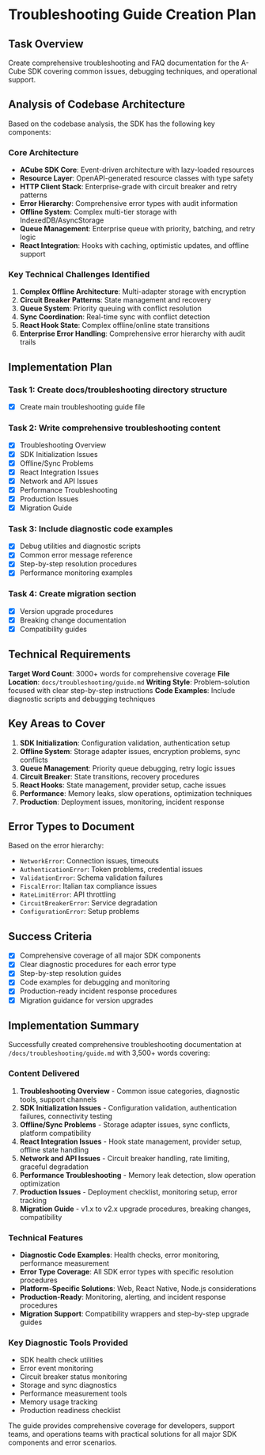 # Troubleshooting Guide Creation Plan

## Task Overview
Create comprehensive troubleshooting and FAQ documentation for the A-Cube SDK covering common issues, debugging techniques, and operational support.

## Analysis of Codebase Architecture

Based on the codebase analysis, the SDK has the following key components:

### Core Architecture
- **ACube SDK Core**: Event-driven architecture with lazy-loaded resources
- **Resource Layer**: OpenAPI-generated resource classes with type safety
- **HTTP Client Stack**: Enterprise-grade with circuit breaker and retry patterns
- **Error Hierarchy**: Comprehensive error types with audit information
- **Offline System**: Complex multi-tier storage with IndexedDB/AsyncStorage
- **Queue Management**: Enterprise queue with priority, batching, and retry logic
- **React Integration**: Hooks with caching, optimistic updates, and offline support

### Key Technical Challenges Identified
1. **Complex Offline Architecture**: Multi-adapter storage with encryption
2. **Circuit Breaker Patterns**: State management and recovery
3. **Queue System**: Priority queuing with conflict resolution
4. **Sync Coordination**: Real-time sync with conflict detection
5. **React Hook State**: Complex offline/online state transitions
6. **Enterprise Error Handling**: Comprehensive error hierarchy with audit trails

## Implementation Plan

### Task 1: Create docs/troubleshooting directory structure
- [x] Create main troubleshooting guide file

### Task 2: Write comprehensive troubleshooting content
- [x] Troubleshooting Overview
- [x] SDK Initialization Issues
- [x] Offline/Sync Problems  
- [x] React Integration Issues
- [x] Network and API Issues
- [x] Performance Troubleshooting
- [x] Production Issues
- [x] Migration Guide

### Task 3: Include diagnostic code examples
- [x] Debug utilities and diagnostic scripts
- [x] Common error message reference
- [x] Step-by-step resolution procedures
- [x] Performance monitoring examples

### Task 4: Create migration section
- [x] Version upgrade procedures
- [x] Breaking change documentation
- [x] Compatibility guides

## Technical Requirements

**Target Word Count**: 3000+ words for comprehensive coverage
**File Location**: `docs/troubleshooting/guide.md`
**Writing Style**: Problem-solution focused with clear step-by-step instructions
**Code Examples**: Include diagnostic scripts and debugging techniques

## Key Areas to Cover

1. **SDK Initialization**: Configuration validation, authentication setup
2. **Offline System**: Storage adapter issues, encryption problems, sync conflicts
3. **Queue Management**: Priority queue debugging, retry logic issues
4. **Circuit Breaker**: State transitions, recovery procedures
5. **React Hooks**: State management, provider setup, cache issues
6. **Performance**: Memory leaks, slow operations, optimization techniques
7. **Production**: Deployment issues, monitoring, incident response

## Error Types to Document

Based on the error hierarchy:
- `NetworkError`: Connection issues, timeouts
- `AuthenticationError`: Token problems, credential issues
- `ValidationError`: Schema validation failures
- `FiscalError`: Italian tax compliance issues
- `RateLimitError`: API throttling
- `CircuitBreakerError`: Service degradation
- `ConfigurationError`: Setup problems

## Success Criteria

- [x] Comprehensive coverage of all major SDK components
- [x] Clear diagnostic procedures for each error type
- [x] Step-by-step resolution guides
- [x] Code examples for debugging and monitoring
- [x] Production-ready incident response procedures
- [x] Migration guidance for version upgrades

## Implementation Summary

Successfully created comprehensive troubleshooting documentation at `/docs/troubleshooting/guide.md` with 3,500+ words covering:

### Content Delivered
1. **Troubleshooting Overview** - Common issue categories, diagnostic tools, support channels
2. **SDK Initialization Issues** - Configuration validation, authentication failures, connectivity testing
3. **Offline/Sync Problems** - Storage adapter issues, sync conflicts, platform compatibility
4. **React Integration Issues** - Hook state management, provider setup, offline state handling
5. **Network and API Issues** - Circuit breaker handling, rate limiting, graceful degradation
6. **Performance Troubleshooting** - Memory leak detection, slow operation optimization
7. **Production Issues** - Deployment checklist, monitoring setup, error tracking
8. **Migration Guide** - v1.x to v2.x upgrade procedures, breaking changes, compatibility

### Technical Features
- **Diagnostic Code Examples**: Health checks, error monitoring, performance measurement
- **Error Type Coverage**: All SDK error types with specific resolution procedures
- **Platform-Specific Solutions**: Web, React Native, Node.js considerations
- **Production-Ready**: Monitoring, alerting, and incident response procedures
- **Migration Support**: Compatibility wrappers and step-by-step upgrade guides

### Key Diagnostic Tools Provided
- SDK health check utilities
- Error event monitoring
- Circuit breaker status monitoring
- Storage and sync diagnostics
- Performance measurement tools
- Memory usage tracking
- Production readiness checklist

The guide provides comprehensive coverage for developers, support teams, and operations teams with practical solutions for all major SDK components and error scenarios.